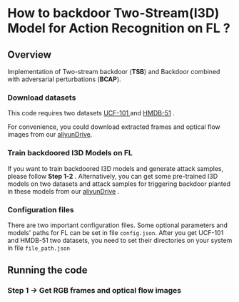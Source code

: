 # How to backdoor Two-Stream(I3D) Model for Action Recognition on FL ?
 
 ## Overview
Implementation of Two-stream backdoor (**TSB**) and Backdoor combined with adversarial perturbations (**BCAP**).  

### Download datasets
This code requires two datasets  [UCF-101 ](http://crcv.ucf.edu/data/UCF101.php) and [HMDB-51](https://serre-lab.clps.brown.edu/resource/hmdb-a-large-human-motion-database/) .  

 For convenience, you could download extracted frames and optical flow images from our [aliyunDrive](https://www.aliyundrive.com/drive/).

### Train backdoored I3D Models on FL
If you want to train backdoored I3D models and generate attack samples, please follow **Step 1-2** .  Alternatively, you can get some pre-trained I3D models on two datasets and  attack samples for triggering backdoor planted in these models from our [aliyunDrive](https://www.aliyundrive.com/drive/) .


### Configuration files 
There are two important configuration files.  Some optional parameters and models' paths for FL can be set in file `config.json`. After you get UCF-101 and HMDB-51 two datasets, you need to set their directories on your system in file `file_path.json`

## Running the code
### Step 1 -> Get RGB frames and optical flow images
